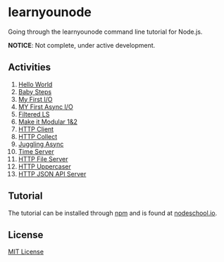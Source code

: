 learnyounode
==============

Going through the learnyounode command line tutorial for Node.js.

**NOTICE**: Not complete, under active development.

## Activities
1. [Hello World](HelloWorld.js)<br>
2. [Baby Steps](BabySteps.js)<br>
3. [My First I/O](MyFirstIO.js)<br>
4. [MY First Async I/O](MyFirstAsyncIO.js)<br>
5. [Filtered LS](FilteredLS.js)<br>
6. [Make it Modular 1](MakeItModular1.js)[&2](MakeItModular2.js)<br>
7. [HTTP Client](HTTPClient.js)<br>
8. [HTTP Collect](HTTPCollect.js)<br>
9. [Juggling Async](HelloWorld.js)<br>
10. [Time Server](HelloWorld.js)<br>
11. [HTTP File Server](HelloWorld.js)<br>
12. [HTTP Uppercaser](HelloWorld.js)<br>
13. [HTTP JSON API Server](HelloWorld.js)<br>

## Tutorial 
The tutorial can be installed through [npm](https://www.npmjs.org/package/learnyounode) and is found at [nodeschool.io](http://nodeschool.io/#learn-you-node).

## License
[MIT License](LICENSE)

